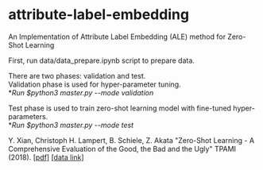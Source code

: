 # attribute-label-embedding
An Implementation of Attribute Label Embedding (ALE) method for Zero-Shot Learning

First, run data/data_prepare.ipynb script to prepare data. 

There are two phases: validation and test.   
Validation phase is used for hyper-parameter tuning.   
**Run *$python3 master.py --mode validation**

Test phase is used to train zero-shot learning model with fine-tuned hyper-parameters.   
**Run *$python3 master.py --mode test**
   
Y. Xian, Christoph H. Lampert, B. Schiele, Z. Akata "Zero-Shot Learning - A Comprehensive Evaluation of the Good, the Bad and the Ugly" TPAMI (2018). [[pdf]](https://arxiv.org/pdf/1707.00600.pdf) [[data link]](https://www.mpi-inf.mpg.de/departments/computer-vision-and-multimodal-computing/research/zero-shot-learning/zero-shot-learning-the-good-the-bad-and-the-ugly/)


